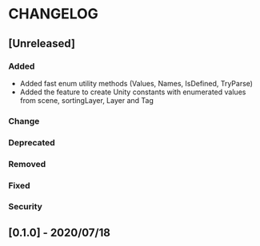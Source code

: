 # CHANGELOG

## [Unreleased]

### Added
- Added fast enum utility methods (Values, Names, IsDefined, TryParse)
- Added the feature to create Unity constants with enumerated values from scene, sortingLayer, Layer and Tag

### Change

### Deprecated

### Removed

### Fixed

### Security


## [0.1.0] - 2020/07/18


